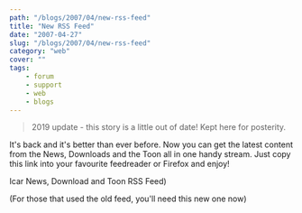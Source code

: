 ```yaml
---
path: "/blogs/2007/04/new-rss-feed"
title: "New RSS Feed"
date: "2007-04-27"
slug: "/blogs/2007/04/new-rss-feed"
category: "web"
cover: ""
tags:
    - forum
    - support
    - web
    - blogs
---
```


> 2019 update - this story is a little out of date! Kept here for posterity.

It's back and it's better than ever before. Now you can get the latest content from the News, Downloads and the Toon all in one handy stream. Just copy this link into your favourite feedreader or Firefox and enjoy!
		
Icar News, Download and Toon RSS Feed)
		
(For those that used the old feed, you'll need this new one now)
